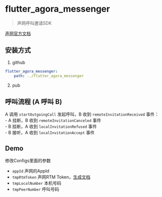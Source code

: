 # flutter_agora_messenger
> 声网呼叫邀请SDK

[声网官方文档](https://docs.agora.io/cn/Real-time-Messaging/landing-page?platform=Android)

## 安装方式

1. github
```yaml
flutter_agora_messenger:
    path: ../flutter_agora_messenger
```

2. pub

## 呼叫流程 (A 呼叫 B)

A 调用 ```startOutgoingCall``` 发起呼叫，B 收到 ```remoteInvitationReceived``` 事件：<br/>
    - A 挂断，B 收到 ```remoteInvitationCanceled``` 事件<br/>
    - B 挂断，A 收到 ```localInvitationRefused``` 事件<br/>
    - B 接听，A 收到 ```localInvitationAccept``` 事件<br/>

## Demo

修改Configs里面的参数

- ```appId``` 声网的AppId<br/>
- ```tmpRtmToken``` 声网RTM Token，[生成文档](https://docs.agora.io/cn/Real-time-Messaging/token_server_rtm?platform=All%20Platforms)<br/>
- ```tmpLocalNumber``` 本机号码<br/>
- ```tmpPeerNumber``` 呼叫号码<br/>